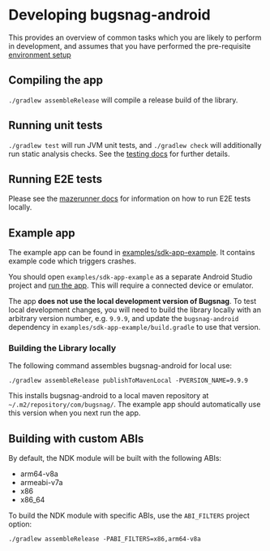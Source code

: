Developing bugsnag-android
============

This provides an overview of common tasks which you are likely to perform in development, and assumes that you have performed the pre-requisite [environment setup](ENVIRONMENT_SETUP.md)

## Compiling the app

`./gradlew assembleRelease` will compile a release build of the library.

## Running unit tests

`./gradlew test` will run JVM unit tests, and `./gradlew check` will additionally run static analysis checks. See the [testing docs](TESTING.md) for further details.

## Running E2E tests

Please see the [mazerunner docs](MAZERUNNER.md) for information on how to run E2E tests locally.

## Example app

The example app can be found in [examples/sdk-app-example](../examples/sdk-app-example). It contains example code which triggers crashes.

You should open `examples/sdk-app-example` as a separate Android Studio project and [run the app](https://developer.android.com/training/basics/firstapp/running-app). This will require a connected device or emulator.

The app **does not use the local development version of Bugsnag**. To test local development changes, you will need to build the library locally with an arbitrary version number, e.g. `9.9.9`, and update the `bugsnag-android` dependency in `examples/sdk-app-example/build.gradle` to use that version.

### Building the Library locally

The following command assembles bugsnag-android for local use:

```shell
./gradlew assembleRelease publishToMavenLocal -PVERSION_NAME=9.9.9
```

This installs bugsnag-android to a local maven repository at `~/.m2/repository/com/bugsnag/`. The example app should automatically use
this version when you next run the app.

## Building with custom ABIs

By default, the NDK module will be built with the following ABIs:

- arm64-v8a
- armeabi-v7a
- x86
- x86_64

To build the NDK module with specific ABIs, use the `ABI_FILTERS` project
option:

```shell
./gradlew assembleRelease -PABI_FILTERS=x86,arm64-v8a
```

